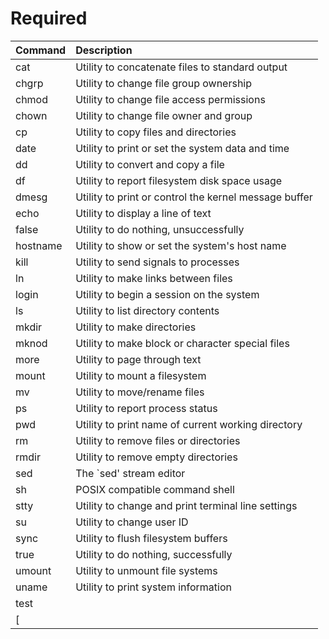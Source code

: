 # Required

|Command | Description                    |
|:-------|:-------------------------------|
|cat|Utility to concatenate files to standard output|
|chgrp|Utility to change file group ownership|
|chmod|Utility to change file access permissions|
|chown|Utility to change file owner and group|
|cp|Utility to copy files and directories|
|date|Utility to print or set the system data and time|
|dd|Utility to convert and copy a file|
|df|Utility to report filesystem disk space usage|
|dmesg|Utility to print or control the kernel message buffer|
|echo|Utility to display a line of text|
|false|Utility to do nothing, unsuccessfully|
|hostname|Utility to show or set the system's host name|
|kill|Utility to send signals to processes|
|ln	|Utility to make links between files|
|login|Utility to begin a session on the system|
|ls|Utility to list directory contents|
|mkdir|Utility to make directories|
|mknod|Utility to make block or character special files|
|more|Utility to page through text|
|mount|Utility to mount a filesystem|
|mv|Utility to move/rename files|
|ps|Utility to report process status|
|pwd|Utility to print name of current working directory|
|rm	|Utility to remove files or directories|
|rmdir|Utility to remove empty directories|
|sed|The `sed' stream editor|
|sh|POSIX compatible command shell|
|stty|Utility to change and print terminal line settings|
|su|Utility to change user ID|
|sync|Utility to flush filesystem buffers|
|true|Utility to do nothing, successfully|
|umount|Utility to unmount file systems|
|uname|Utility to print system information|
|test||
|[||
